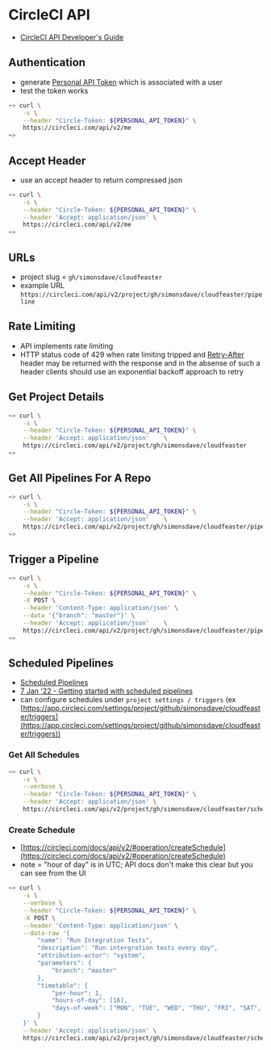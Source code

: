 # CircleCI API

* [CircleCI API Developer's Guide](https://circleci.com/docs/2.0/api-developers-guide/)

## Authentication

* generate [Personal API Token](https://app.circleci.com/settings/user/tokens) which is associated with a user
* test the token works

```bash
~> curl \
    -s \
    --header "Circle-Token: ${PERSONAL_API_TOKEN}" \
    https://circleci.com/api/v2/me
~>
```

## Accept Header

* use an accept header to return compressed json

```bash
~> curl \
    -s \
    --header "Circle-Token: ${PERSONAL_API_TOKEN}" \
    --header 'Accept: application/json' \
    https://circleci.com/api/v2/me
~>
```

## URLs

* project slug = ```gh/simonsdave/cloudfeaster```
* example URL ```https://circleci.com/api/v2/project/gh/simonsdave/cloudfeaster/pipeline```

## Rate Limiting

* API implements rate limiting
* HTTP status code of 429 when rate limiting tripped and [Retry-After](https://developer.mozilla.org/en-US/docs/Web/HTTP/Headers/Retry-After)
  header may be returned with the response and in the absense of such a header
  clients should use an exponential backoff approach to retry

## Get Project Details

```bash
~> curl \
    -s \
    --header "Circle-Token: ${PERSONAL_API_TOKEN}" \
    --header 'Accept: application/json'    \
    https://circleci.com/api/v2/project/gh/simonsdave/cloudfeaster
~>
```

## Get All Pipelines For A Repo

```bash
~> curl \
    -s \
    --header "Circle-Token: ${PERSONAL_API_TOKEN}" \
    --header 'Accept: application/json'    \
    https://circleci.com/api/v2/project/gh/simonsdave/cloudfeaster/pipeline
~>
```

## Trigger a Pipeline

```bash
~> curl \
    -s \
    --header "Circle-Token: ${PERSONAL_API_TOKEN}" \
    -X POST \
    --header 'Content-Type: application/json' \
    --data '{"branch": "master"}' \
    --header 'Accept: application/json'    \
    https://circleci.com/api/v2/project/gh/simonsdave/cloudfeaster/pipeline
~>
```

## Scheduled Pipelines

* [Scheduled Pipelines](https://circleci.com/docs/2.0/scheduled-pipelines)
* [7 Jan '22 - Getting started with scheduled pipelines](https://circleci.com/blog/using-scheduled-pipelines/)
* can configure schedules under ```project settings / triggers``` (ex [https://app.circleci.com/settings/project/github/simonsdave/cloudfeaster/triggers](https://app.circleci.com/settings/project/github/simonsdave/cloudfeaster/triggers))

### Get All Schedules

```bash
~> curl \
    -s \
    --verbose \
    --header "Circle-Token: ${PERSONAL_API_TOKEN}" \
    --header 'Accept: application/json' \
    https://circleci.com/api/v2/project/gh/simonsdave/cloudfeaster/schedule
```

### Create Schedule

* [https://circleci.com/docs/api/v2/#operation/createSchedule](https://circleci.com/docs/api/v2/#operation/createSchedule)
* note = "hour of day" is in UTC; API docs don't make this clear but you can see from the UI

```bash
~> curl \
    -s \
    --verbose \
    --header "Circle-Token: ${PERSONAL_API_TOKEN}" \
    -X POST \
    --header 'Content-Type: application/json' \
    --data-raw '{
        "name": "Run Integration Tests",
        "description": "Run intergration tests every day",
        "attribution-actor": "system",
        "parameters": {
            "branch": "master"
        },
        "timetable": {
            "per-hour": 1,
            "hours-of-day": [16],
            "days-of-week": ["MON", "TUE", "WED", "THU", "FRI", "SAT", "SUN"]
        }
    }' \
    --header 'Accept: application/json' \
    https://circleci.com/api/v2/project/gh/simonsdave/cloudfeaster/schedule
```
